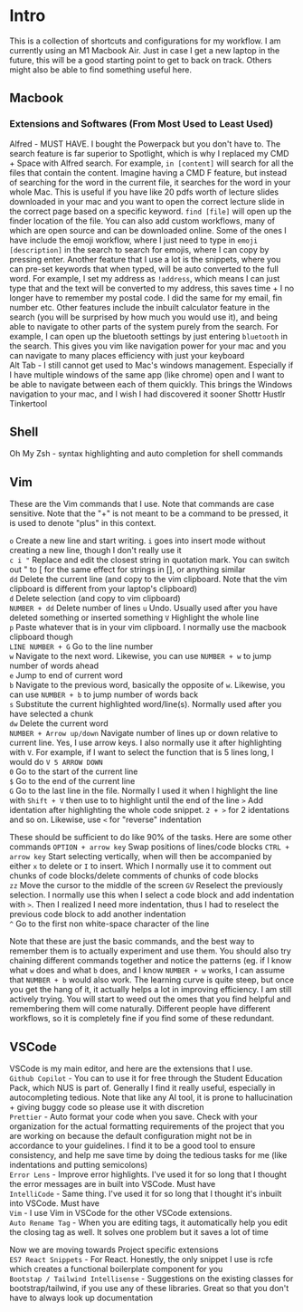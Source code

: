# Intro

This is a collection of shortcuts and configurations for my workflow. I am currently using an M1 Macbook Air. Just in case I get a new laptop in the future, this will be a good starting point to get to back on track.
Others might also be able to find something useful here.

## Macbook

### Extensions and Softwares (From Most Used to Least Used)

Alfred - MUST HAVE. I bought the Powerpack but you don't have to. The search feature is far superior to Spotlight, which is why I replaced my CMD + Space with Alfred search. For example, `in [content]` will search for all the files that contain the content. Imagine having a CMD F feature, but instead of searching for the word in the current file, it searches for the word in your whole Mac. This is useful if you have like 20 pdfs worth of lecture slides downloaded in your mac and you want to open the correct lecture slide in the correct page based on a specific keyword. `find [file]` will open up the finder location of the file. You can also add custom workflows, many of which are open source and can be downloaded online. Some of the ones I have include the emoji workflow, where I just need to type in `emoji [description]` in the search to search for emojis, where I can copy by pressing enter. Another feature that I use a lot is the snippets, where you can pre-set keywords that when typed, will be auto converted to the full word. For example, I set my address as `!address`, which means I can just type that and the text will be converted to my address, this saves time + I no longer have to remember my postal code. I did the same for my email, fin number etc. Other features include the inbuilt calculator feature in the search (you will be surprised by how much you would use it), and being able to navigate to other parts of the system purely from the search. For example, I can open up the bluetooth settings by just entering `bluetooth` in the search. This gives you vim like navigation power for your mac and you can navigate to many places efficiency with just your keyboard  
Alt Tab - I still cannot get used to Mac's windows management. Especially if I have multiple windows of the same app (like chrome) open and I want to be able to navigate between each of them quickly. This brings the Windows navigation to your mac, and I wish I had discovered it sooner
Shottr
Hustlr
Tinkertool

## Shell

Oh My Zsh - syntax highlighting and auto completion for shell commands

## Vim

These are the Vim commands that I use. Note that commands are case sensitive. Note that the "+" is not meant to be a command to be pressed, it is used to denote "plus" in this context.

`o` Create a new line and start writing. `i` goes into insert mode without creating a new line, though I don't really use it  
`c i "` Replace and edit the closest string in quotation mark. You can switch out " to [ for the same effect for strings in [], or anything similar  
`dd` Delete the current line (and copy to the vim clipboard. Note that the vim clipboard is different from your laptop's clipboard)  
`d` Delete selection (and copy to vim clipboard)  
`NUMBER + dd` Delete number of lines
`u` Undo. Usually used after you have deleted something or inserted something
`V` Highlight the whole line  
`p` Paste whatever that is in your vim clipboard. I normally use the macbook clipboard though  
`LINE NUMBER + G` Go to the line number  
`w` Navigate to the next word. Likewise, you can use `NUMBER + w` to jump number of words ahead  
`e` Jump to end of current word  
`b` Navigate to the previous word, basically the opposite of `w`. Likewise, you can use `NUMBER + b` to jump number of words back  
`s` Substitute the current highlighted word/line(s). Normally used after you have selected a chunk  
`dw` Delete the current word  
`NUMBER + Arrow up/down` Navigate number of lines up or down relative to current line. Yes, I use arrow keys. I also normally use it after highlighting with `V`. For example, if I want to select the function that is 5 lines long, I would do `V 5 ARROW DOWN`  
`0` Go to the start of the current line  
`$` Go to the end of the current line  
`G` Go to the last line in the file. Normally I used it when I highlight the line with `Shift + V` then use to to highlight until the end of the line
`>` Add identation after highlighting the whole code snippet. `2 + >` for 2 identations and so on. Likewise, use `<` for "reverse" indentation

These should be sufficient to do like 90% of the tasks. Here are some other commands
`OPTION + arrow key` Swap positions of lines/code blocks
`CTRL + arrow key` Start selecting vertically, when will then be accompanied by either `x` to delete or `I` to insert. Which I normally use it to comment out chunks of code blocks/delete comments of chunks of code blocks  
`zz` Move the cursor to the middle of the screen
`GV` Reselect the previously selection. I normally use this when I select a code block and add indentation with `>`. Then I realized I need more indentation, thus I had to reselect the previous code block to add another indentation  
`^` Go to the first non white-space character of the line

Note that these are just the basic commands, and the best way to remember them is to actually experiment and use them. You should also try chaining different commands together and notice the patterns (eg. if I know what `w` does and what `b` does, and I know `NUMBER + w` works, I can assume that `NUMBER + b` would also work. The learning curve is quite steep, but once you get the hang of it, it actually helps a lot in improving efficiency. I am still actively trying. You will start to weed out the omes that you find helpful and remembering them will come naturally. Different people have different workflows, so it is completely fine if you find some of these redundant.

## VSCode

VSCode is my main editor, and here are the extensions that I use.  
`Github Copilot` - You can to use it for free through the Student Education Pack, which NUS is part of. Generally I find it really useful, especially in autocompleting tedious. Note that like any AI tool, it is prone to hallucination + giving buggy code so please use it with discretion  
`Prettier` - Auto format your code when you save. Check with your organization for the actual formatting requirements of the project that you are working on because the default configuration might not be in accordance to your guidelines. I find it to be a good tool to ensure consistency, and help me save time by doing the tedious tasks for me (like indentations and putting semicolons)  
`Error Lens` - Improve error highlights. I've used it for so long that I thought the error messages are in built into VSCode. Must have  
`IntelliCode` - Same thing. I've used it for so long that I thought it's inbuilt into VSCode. Must have  
`Vim` - I use Vim in VSCode for the other VSCode extensions.  
`Auto Rename Tag` - When you are editing tags, it automatically help you edit the closing tag as well. It solves one problem but it saves a lot of time

Now we are moving towards Project specific extensions  
`ES7 React Snippets` - For React. Honestly, the only snippet I use is rcfe which creates a functional boilerplate component for you  
`Bootstap / Tailwind Intellisense` - Suggestions on the existing classes for bootstrap/tailwind, if you use any of these libraries. Great so that you don't have to always look up documentation
